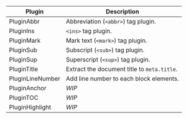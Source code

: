 | Plugin           | Description                                 |
| ---------------- | ------------------------------------------- |
| PluginAbbr       | Abbreviation (`<abbr>`) tag plugin.         |
| PluginIns        | `<ins>` tag plugin.                         |
| PluginMark       | Mark text (`<mark>`) tag plugin.            |
| PluginSub        | Subscript (`<sub>`) tag plugin.             |
| PluginSup        | Superscript (`<sup>`) tag plugin.           |
| PluginTitle      | Extract the document title to `meta.title`. |
| PluginLineNumber | Add line number to each block elements.     |
| PluginAnchor     | _WIP_                                       |
| PluginTOC        | _WIP_                                       |
| PluginHighlight  | _WIP_                                       |
